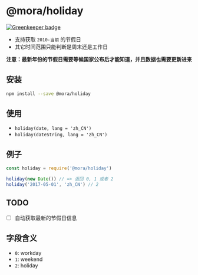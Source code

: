 # @mora/holiday

[![Greenkeeper badge](https://badges.greenkeeper.io/qiu8310/holiday.svg)](https://greenkeeper.io/)

* 支持获取 `2010-当前` 的节假日
* 其它时间范围只能判断是周末还是工作日


**注意：最新年份的节假日需要等候国家公布后才能知道，并且数据也需要更新进来**

## 安装

```bash
npm install --save @mora/holiday
```

## 使用

* `holiday(date, lang = 'zh_CN')`
* `holiday(dateString, lang = 'zh_CN')`


## 例子

```js
const holiday = require('@mora/holiday')

holiday(new Date()) // => 返回 0, 1 或者 2
holiday('2017-05-01', 'zh_CN') // 2
```

## TODO

* [ ] 自动获取最新的节假日信息


## 字段含义

* `0`: workday
* `1`: weekend
* `2`: holiday
